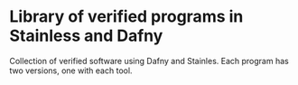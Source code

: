 # Library of verified programs in Stainless and Dafny
Collection of verified software using Dafny and Stainles. Each program has two versions, one with each tool.
